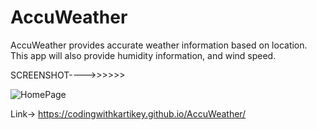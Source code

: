 # AccuWeather
AccuWeather provides accurate weather information based on location. This app will also provide humidity information, and wind speed.

SCREENSHOT---->>>>>>

![HomePage](https://user-images.githubusercontent.com/69206949/186230723-61e3647b-40e4-4fc0-b00d-97836baf2ec5.png)

Link->
https://codingwithkartikey.github.io/AccuWeather/

